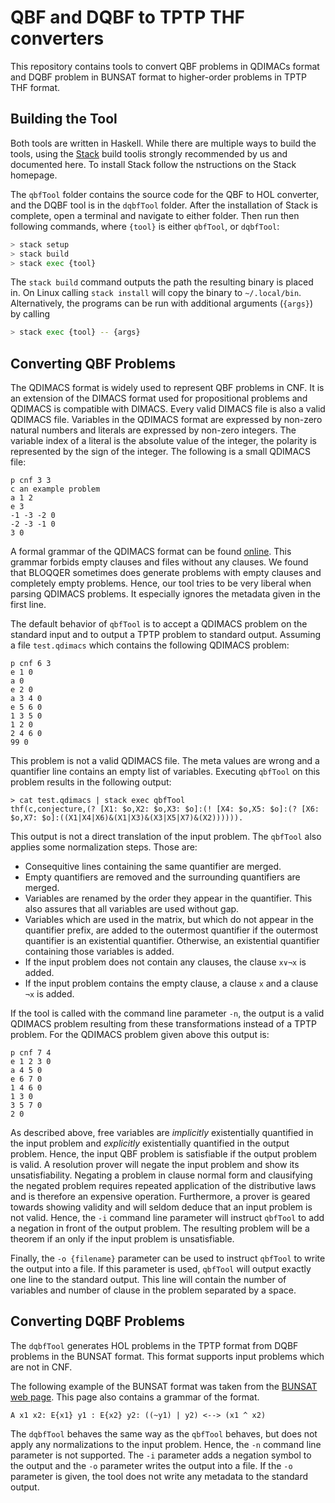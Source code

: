 # QBF and DQBF to TPTP THF converters 

This repository contains tools to convert QBF problems in QDIMACs format
and DQBF problem in BUNSAT format to higher-order problems in TPTP THF
format.

## Building the Tool
Both tools are written in Haskell. While there are multiple ways to build the
tools, using the [Stack](https://haskellstack.org) build toolis strongly
recommended by us and documented here. To install Stack follow the
nstructions on the Stack homepage.

The `qbfTool` folder contains the source code for the QBF to
HOL converter, and the DQBF tool is in the `dqbfTool` folder.
After the installation of Stack is complete, open a terminal and navigate to
either folder. Then run then following commands, where `{tool}` is
either `qbfTool`, or `dqbfTool`:

```bash
> stack setup
> stack build
> stack exec {tool}
```

The `stack build` command outputs the path the resulting binary is
placed in. On Linux calling `stack install` will copy the
binary to `~/.local/bin`. Alternatively, the programs can be run
with additional arguments (`{args}`) by calling

```bash
> stack exec {tool} -- {args}
```

## Converting QBF Problems

The QDIMACS format is widely used to represent QBF problems in CNF. It is an
extension of the DIMACS format used for propositional problems and QDIMACS is
compatible with DIMACS. Every valid DIMACS file is also a valid QDIMACS file.
Variables in the QDIMACS format are expressed by non-zero natural numbers and
literals are expressed by non-zero integers. The variable index of a literal
is the absolute value of the integer, the polarity is represented by the sign
of the integer. The following is a small QDIMACS file:

```
p cnf 3 3
c an example problem
a 1 2
e 3
-1 -3 -2 0
-2 -3 -1 0
3 0
```

A formal grammar of the QDIMACS format can be found
[online](http://www.qbflib.org/qdimacs.html). This grammar forbids empty
clauses and files without any clauses. We found that BLOQQER sometimes does
generate problems with empty clauses and completely empty problems. Hence,
our tool tries to be very liberal when parsing QDIMACS problems. It
especially ignores the metadata given in the first line.

The default behavior of `qbfTool` is to accept a QDIMACS problem
on the standard input and to output a TPTP problem to standard output.
Assuming a file `test.qdimacs` which contains the following
QDIMACS problem:

```
p cnf 6 3
e 1 0
a 0
e 2 0
a 3 4 0
e 5 6 0
1 3 5 0
1 2 0
2 4 6 0
99 0
```

This problem is not a valid QDIMACS file. The meta values are wrong and a
quantifier line contains an empty list of variables. Executing `qbfTool`
on this problem results in the following output:

```
> cat test.qdimacs | stack exec qbfTool
thf(c,conjecture,(? [X1: $o,X2: $o,X3: $o]:(! [X4: $o,X5: $o]:(? [X6: $o,X7: $o]:((X1|X4|X6)&(X1|X3)&(X3|X5|X7)&(X2)))))).
```

This output is not a direct translation of the input problem. The `qbfTool`
also applies some normalization steps. Those are:

- Consequitive lines containing the same quantifier are merged.
- Empty quantifiers are removed and the surrounding quantifiers are merged.
- Variables are renamed by the order they appear in the quantifier. This also
   assures that all variables are used without gap.
- Variables which are used in the matrix, but which do not appear in the
quantifier prefix, are added to the outermost quantifier if the outermost
quantifier is an existential quantifier. Otherwise, an existential quantifier
containing those variables is added.
- If the input problem does not contain any clauses, the clause
  `x∨¬x` is added. 
- If the input problem contains the
empty clause, a clause `x` and a clause `¬x` is added.

If the tool is called with the command line parameter `-n`, the output is a
valid QDIMACS problem resulting from these transformations instead of a TPTP
problem. For the QDIMACS problem given above this output is:

```
p cnf 7 4
e 1 2 3 0
a 4 5 0
e 6 7 0
1 4 6 0
1 3 0
3 5 7 0
2 0
```

As described above, free variables are *implicitly* existentially quantified
in the input problem and *explicitly* existentially quantified in the output
problem. Hence, the input QBF problem is satisfiable if the output problem is
valid. A resolution prover will negate the input problem and show its
unsatisfiability. Negating a problem in clause normal form and clausifying
the negated problem requires repeated application of the distributive laws
and is therefore an expensive operation. Furthermore, a prover is geared
towards showing validity and will seldom deduce that an input problem is not
valid. Hence, the `-i` command line parameter will instruct `qbfTool`
to add a negation in front of the output problem. The resulting problem will
be a theorem if an only if the input problem is unsatisfiable.

Finally, the `-o {filename}` parameter can be used to instruct `qbfTool` to
write the output into a file. If this parameter is used, `qbfTool` will
output exactly one line to the standard output. This line will contain the
number of variables and number of clause in the problem separated by a space.

## Converting DQBF Problems

The `dqbfTool` generates HOL problems in the TPTP format from DQBF problems
in the BUNSAT format. This format supports input problems which are not in
CNF.

The following example of the BUNSAT format was taken from the [BUNSAT web
page](https://www.react.uni-saarland.de/tools/bunsat/). This page also
contains a grammar of the format.

```
A x1 x2: E{x1} y1 : E{x2} y2: ((~y1) | y2) <--> (x1 ^ x2)
```

The `dqbfTool` behaves the same way as the `qbfTool` behaves, but does not
apply any normalizations to the input problem. Hence, the `-n` command line
parameter is not supported. The `-i` parameter adds a negation symbol to the
output and the `-o` parameter writes the output into a file. If the `-o`
parameter is given, the tool does not write any metadata to the standard
output.